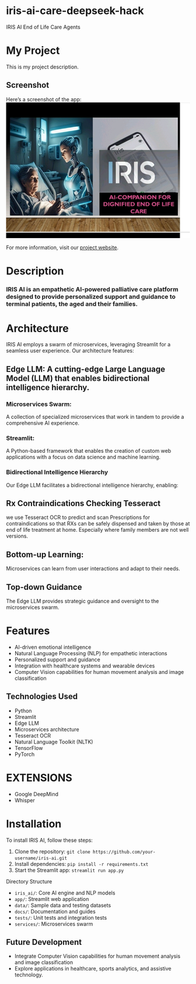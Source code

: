 # iris-ai-care-deepseek-hack
IRIS AI End of Life Care Agents
# My Project

This is my project description.

## Screenshot

Here’s a screenshot of the app:
![Screenshot](Media/Screenshot.jpg)

For more information, visit our [project website](https://iris.gemgrocery.com).
# Description
### IRIS AI is an empathetic AI-powered palliative care platform designed to provide personalized support and guidance to terminal patients, the aged and their families.

# Architecture
IRIS AI employs a swarm of microservices, leveraging Streamlit for a seamless user experience. Our architecture features:

## Edge LLM: A cutting-edge Large Language Model (LLM) that enables bidirectional intelligence hierarchy.

### Microservices Swarm: 
A collection of specialized microservices that work in tandem to provide a comprehensive AI experience.

### Streamlit:  
A Python-based framework that enables the creation of custom web applications with a focus on data science and machine learning.

### Bidirectional Intelligence Hierarchy
Our Edge LLM facilitates a bidirectional intelligence hierarchy, enabling:
## Rx Contraindications Checking Tesseract 
we use Tesseract OCR to predict and scan Prescriptions for contraindications so that RXs can be safely dispensed and taken by those at end of life treatment at home. Especially where family members are not well versions.
## Bottom-up Learning: 
Microservices can learn from user interactions and adapt to their needs.
## Top-down Guidance
The Edge LLM provides strategic guidance and oversight to the microservices swarm.

# Features
- AI-driven emotional intelligence
- Natural Language Processing (NLP) for empathetic interactions
- Personalized support and guidance
- Integration with healthcare systems and wearable devices
- Computer Vision capabilities for human movement analysis and image classification

## Technologies Used
- Python
- Streamlit
- Edge LLM
- Microservices architecture
- Tesseract OCR
- Natural Language Toolkit (NLTK)
- TensorFlow
- PyTorch
# EXTENSIONS
- Google DeepMind
- Whisper
# Installation
To install IRIS AI, follow these steps:

1. Clone the repository: `git clone https://github.com/your-username/iris-ai.git`
2. Install dependencies: `pip install -r requirements.txt`
3. Start the Streamlit app: `streamlit run app.py`

Directory Structure
- `iris_ai/`: Core AI engine and NLP models
- `app/`: Streamlit web application
- `data/`: Sample data and testing datasets
- `docs/`: Documentation and guides
- `tests/`: Unit tests and integration tests
- `services/`: Microservices swarm

## Future Development
- Integrate Computer Vision capabilities for human movement analysis and image classification
- Explore applications in healthcare, sports analytics, and assistive technology.
